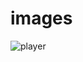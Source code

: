 # images
![player](https://user-images.githubusercontent.com/46521871/169445186-c246c315-9b57-4713-a6ab-b724277b9f87.png)
